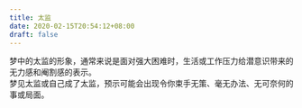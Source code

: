 ```yaml
---
title: 太监
date: 2020-02-15T20:54:12+08:00
draft: false
---
```


梦中的太监的形象，通常来说是面对强大困难时，生活或工作压力给潜意识带来的无力感和阉割感的表示。<br>
梦见太监或自己成了太监，预示可能会出现令你束手无策、毫无办法、无可奈何的事或局面。<br>
